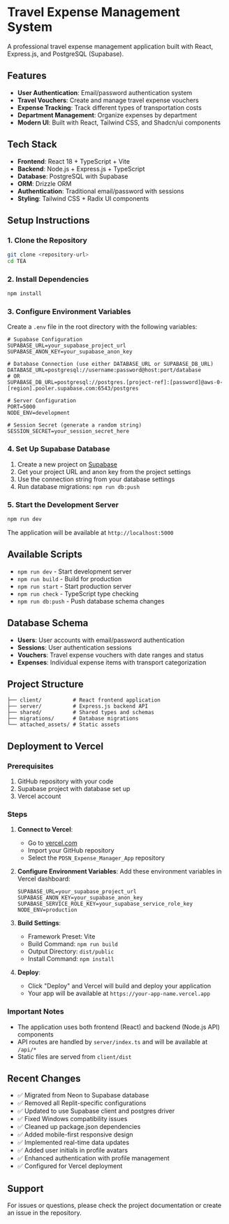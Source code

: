 # Travel Expense Management System

A professional travel expense management application built with React, Express.js, and PostgreSQL (Supabase).

## Features

- **User Authentication**: Email/password authentication system
- **Travel Vouchers**: Create and manage travel expense vouchers
- **Expense Tracking**: Track different types of transportation costs
- **Department Management**: Organize expenses by department
- **Modern UI**: Built with React, Tailwind CSS, and Shadcn/ui components

## Tech Stack

- **Frontend**: React 18 + TypeScript + Vite
- **Backend**: Node.js + Express.js + TypeScript
- **Database**: PostgreSQL with Supabase
- **ORM**: Drizzle ORM
- **Authentication**: Traditional email/password with sessions
- **Styling**: Tailwind CSS + Radix UI components

## Setup Instructions

### 1. Clone the Repository
```bash
git clone <repository-url>
cd TEA
```

### 2. Install Dependencies
```bash
npm install
```

### 3. Configure Environment Variables
Create a `.env` file in the root directory with the following variables:

```env
# Supabase Configuration
SUPABASE_URL=your_supabase_project_url
SUPABASE_ANON_KEY=your_supabase_anon_key

# Database Connection (use either DATABASE_URL or SUPABASE_DB_URL)
DATABASE_URL=postgresql://username:password@host:port/database
# OR
SUPABASE_DB_URL=postgresql://postgres.[project-ref]:[password]@aws-0-[region].pooler.supabase.com:6543/postgres

# Server Configuration
PORT=5000
NODE_ENV=development

# Session Secret (generate a random string)
SESSION_SECRET=your_session_secret_here
```

### 4. Set Up Supabase Database
1. Create a new project on [Supabase](https://supabase.com)
2. Get your project URL and anon key from the project settings
3. Use the connection string from your database settings
4. Run database migrations: `npm run db:push`

### 5. Start the Development Server
```bash
npm run dev
```

The application will be available at `http://localhost:5000`

## Available Scripts

- `npm run dev` - Start development server
- `npm run build` - Build for production
- `npm run start` - Start production server
- `npm run check` - TypeScript type checking
- `npm run db:push` - Push database schema changes

## Database Schema

- **Users**: User accounts with email/password authentication
- **Sessions**: User authentication sessions
- **Vouchers**: Travel expense vouchers with date ranges and status
- **Expenses**: Individual expense items with transport categorization

## Project Structure

```
├── client/          # React frontend application
├── server/          # Express.js backend API
├── shared/          # Shared types and schemas
├── migrations/      # Database migrations
└── attached_assets/ # Static assets
```

## Deployment to Vercel

### Prerequisites
1. GitHub repository with your code
2. Supabase project with database set up
3. Vercel account

### Steps

1. **Connect to Vercel**:
   - Go to [vercel.com](https://vercel.com)
   - Import your GitHub repository
   - Select the `PDSN_Expense_Manager_App` repository

2. **Configure Environment Variables**:
   Add these environment variables in Vercel dashboard:
   ```
   SUPABASE_URL=your_supabase_project_url
   SUPABASE_ANON_KEY=your_supabase_anon_key
   SUPABASE_SERVICE_ROLE_KEY=your_supabase_service_role_key
   NODE_ENV=production
   ```

3. **Build Settings**:
   - Framework Preset: Vite
   - Build Command: `npm run build`
   - Output Directory: `dist/public`
   - Install Command: `npm install`

4. **Deploy**:
   - Click "Deploy" and Vercel will build and deploy your application
   - Your app will be available at `https://your-app-name.vercel.app`

### Important Notes
- The application uses both frontend (React) and backend (Node.js API) components
- API routes are handled by `server/index.ts` and will be available at `/api/*`
- Static files are served from `client/dist`

## Recent Changes

- ✅ Migrated from Neon to Supabase database
- ✅ Removed all Replit-specific configurations
- ✅ Updated to use Supabase client and postgres driver
- ✅ Fixed Windows compatibility issues
- ✅ Cleaned up package.json dependencies
- ✅ Added mobile-first responsive design
- ✅ Implemented real-time data updates
- ✅ Added user initials in profile avatars
- ✅ Enhanced authentication with profile management
- ✅ Configured for Vercel deployment

## Support

For issues or questions, please check the project documentation or create an issue in the repository.
